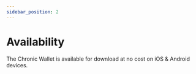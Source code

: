 ```yaml
---
sidebar_position: 2
---
```


# Availability

The Chronic Wallet is available for download at no cost on iOS & Android devices.
